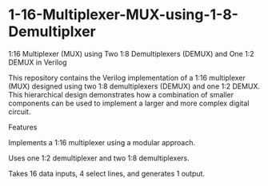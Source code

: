 # 1-16-Multiplexer-MUX-using-1-8-Demultiplxer
1:16 Multiplexer (MUX) using Two 1:8 Demultiplexers (DEMUX) and One 1:2 DEMUX in Verilog

This repository contains the Verilog implementation of a 1:16 multiplexer (MUX) designed using two 1:8 demultiplexers (DEMUX) and one 1:2 DEMUX. This hierarchical design demonstrates how a combination of smaller components can be used to implement a larger and more complex digital circuit.

Features

Implements a 1:16 multiplexer using a modular approach.

Uses one 1:2 demultiplexer and two 1:8 demultiplexers.

Takes 16 data inputs, 4 select lines, and generates 1 output.

